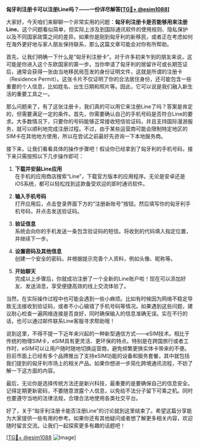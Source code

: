 **匈牙利注册卡可以注册Line吗？——一份详尽解答[[TG💪+ @esim1088](https://t.me/s/esim1088)]**

大家好，今天咱们来聊聊一个非常实用的问题：**匈牙利注册卡是否能够用来注册Line**。这个问题看似简单，但实际上涉及到国际通讯软件的使用规则、隐私保护以及不同国家政策之间的差异。如果你是刚到匈牙利的新移民，或者正在考虑如何在海外更好地与家人朋友保持联系，那么这篇文章可能会对你有所帮助。

首先，让我们明确一下什么是“匈牙利注册卡”。对于许多初来乍到的朋友来说，这可能是你进入这个东欧国家的第一步。当你申请了匈牙利的居留许可或长期签证后，通常会获得一张由当地移民局签发的身份证明文件，这就是所谓的注册卡（Residence Permit）。这张卡片不仅证明了你的合法居住身份，还可能包含一些重要的个人信息，比如姓名、出生日期和照片等。因此，它可以说是我们融入新生活的重要工具之一。

那么问题来了，有了这张注册卡，我们真的可以用它来注册Line了吗？答案是肯定的，但需要满足一定的条件。首先，你需要确认自己的手机号码是否符合Line的要求。大多数情况下，只要你的号码能够正常接收短信验证码，并且支持国际漫游服务，就可以顺利地完成注册过程。不过，由于某些运营商可能会限制特定地区的SIM卡在其他地方使用，所以在尝试之前最好先咨询一下本地服务商。

接下来，让我们看看具体的操作步骤吧！假设你已经拿到了匈牙利的手机号码，接下来只需按照以下几步操作即可：

1. **下载并安装Line应用**  
   在手机的应用商店搜索“Line”，下载官方版本的应用程序。无论是安卓还是iOS系统，都可以轻松找到这款备受欢迎的即时通讯软件。

2. **输入手机号码**  
   打开应用后，点击登录界面下方的“注册新账号”按钮。然后填写你的匈牙利手机号码，并点击发送验证码。

3. **验证信息**  
   系统会向你的手机发送一条包含验证码的短信。将收到的代码填入指定位置，并继续下一步。

4. **设置密码及其他信息**  
   创建一个安全的密码，并根据提示完善个人资料，例如头像、昵称等。

5. **开始聊天**  
   完成以上步骤后，你就成功注册了一个全新的Line账户啦！现在可以添加好友、发送消息，享受便捷高效的线上交流体验了。

当然，在实际操作过程中也可能会遇到一些小麻烦。比如有时候因为网络不稳定导致无法接收到验证码，或者不小心输错了手机号码等情况。如果遇到这些问题，建议耐心检查一遍网络连接是否良好，同时确保输入的信息准确无误。实在不行的话，也可以通过邮件联系Line客服寻求帮助哦！

说到这里，不得不提一下近年来兴起的一种新型通信方式——eSIM技术。相比于传统的物理SIM卡，eSIM具有更灵活、更环保的特点。特别是在跨国旅行或者工作时，eSIM可以让用户随时随地切换运营商，避免频繁更换实体卡带来的不便。目前市面上已经有多个品牌推出了支持eSIM功能的设备和服务套餐，其中就包括我们提到的匈牙利市场上的相关产品。如果你想进一步简化跨境通讯流程，不妨了解一下这方面的内容。

最后，无论你是选择传统方法还是新兴科技，最重要的是要确保自己的信息安全。记得定期更新密码，不要随意泄露个人信息，以免给不法分子留下可乘之机。同时也要遵守当地的法律法规，合理合法地使用各类社交平台。

好了，关于“匈牙利注册卡能否注册Line”的讨论就到这里结束了。希望这篇分享能为大家提供一些有用的参考。如果你还有其他疑问或者想了解更多相关内容，欢迎随时留言交流。让我们一起探索更多有趣的话题吧！

[[TG💪+ @esim1088](https://t.me/s/esim1088) ![Image](https://i.postimg.cc/4NQfJmqS/Snipaste-2025-05-13-00-14-12.png)]